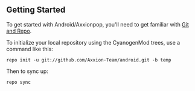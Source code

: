 

Getting Started
---------------

To get started with Android/Axxionpop, you'll need to get
familiar with [Git and Repo](http://source.android.com/source/using-repo.html).

To initialize your local repository using the CyanogenMod trees, use a command like this:

    repo init -u git://github.com/Axxion-Team/android.git -b temp

Then to sync up:

    repo sync





